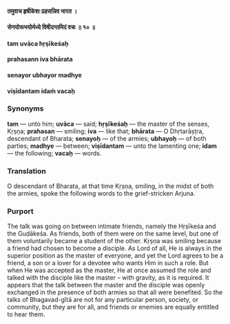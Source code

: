 #### तमुवाच हृषीकेशः प्रहसन्निव भारत ।
#### सेनयोरूभयोर्मध्ये विषीदन्तमिदं वचः ॥ १० ॥

#### tam uvāca hṛṣīkeśaḥ
#### prahasann iva bhārata
#### senayor ubhayor madhye
#### viṣīdantam idaṁ vacaḥ

### Synonyms

**tam** — unto him; **uvāca** — said; **hṛṣīkeśaḥ** — the master of the senses, Kṛṣṇa; **prahasan** — smiling; **iva** — like that; **bhārata** — O Dhṛtarāṣṭra, descendant of Bharata; **senayoḥ** — of the armies; **ubhayoḥ** — of both parties; **madhye** — between; **viṣīdantam** — unto the lamenting one; **idam** — the following; **vacaḥ** — words.

### Translation

O descendant of Bharata, at that time Kṛṣṇa, smiling, in the midst of both the armies, spoke the following words to the grief-stricken Arjuna.

### Purport

The talk was going on between intimate friends, namely the Hṛṣīkeśa and the Guḍākeśa. As friends, both of them were on the same level, but one of them voluntarily became a student of the other. Kṛṣṇa was smiling because a friend had chosen to become a disciple. As Lord of all, He is always in the superior position as the master of everyone, and yet the Lord agrees to be a friend, a son or a lover for a devotee who wants Him in such a role. But when He was accepted as the master, He at once assumed the role and talked with the disciple like the master – with gravity, as it is required. It appears that the talk between the master and the disciple was openly exchanged in the presence of both armies so that all were benefited. So the talks of Bhagavad-gītā are not for any particular person, society, or community, but they are for all, and friends or enemies are equally entitled to hear them.